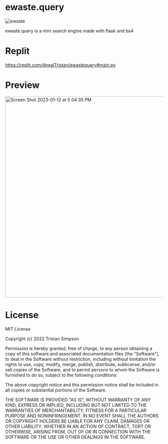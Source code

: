 # ewaste.query
![ewaste](https://user-images.githubusercontent.com/75189508/212191366-b2c5e17d-b229-488e-8047-698dfb5b3521.png)

ewaste.query is a mini search engine made with flask and bs4

# Replit
https://replit.com/@realTristan/ewastequery#main.py

# Preview
<img width="642" alt="Screen Shot 2023-01-12 at 5 04 35 PM" src="https://user-images.githubusercontent.com/75189508/212191114-91835021-2e13-4f7a-81d7-342bd23c7658.png">

# License
MIT License

Copyright (c) 2022 Tristan Simpson

Permission is hereby granted, free of charge, to any person obtaining a copy
of this software and associated documentation files (the "Software"), to deal
in the Software without restriction, including without limitation the rights
to use, copy, modify, merge, publish, distribute, sublicense, and/or sell
copies of the Software, and to permit persons to whom the Software is
furnished to do so, subject to the following conditions:

The above copyright notice and this permission notice shall be included in all
copies or substantial portions of the Software.

THE SOFTWARE IS PROVIDED "AS IS", WITHOUT WARRANTY OF ANY KIND, EXPRESS OR
IMPLIED, INCLUDING BUT NOT LIMITED TO THE WARRANTIES OF MERCHANTABILITY,
FITNESS FOR A PARTICULAR PURPOSE AND NONINFRINGEMENT. IN NO EVENT SHALL THE
AUTHORS OR COPYRIGHT HOLDERS BE LIABLE FOR ANY CLAIM, DAMAGES OR OTHER
LIABILITY, WHETHER IN AN ACTION OF CONTRACT, TORT OR OTHERWISE, ARISING FROM,
OUT OF OR IN CONNECTION WITH THE SOFTWARE OR THE USE OR OTHER DEALINGS IN THE
SOFTWARE.
